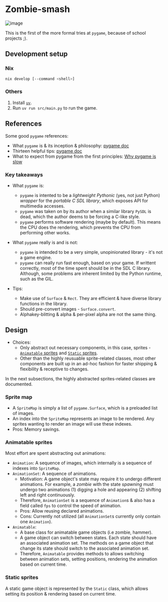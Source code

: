 # Zombie-smash

![image](https://github.com/user-attachments/assets/9deb70dc-66a3-43e2-b9d6-9c54362fbc6b)

This is the first of the more formal tries at `pygame`, because of school projects ;).

## Development setup

### Nix

```bash
nix develop [--command <shell>]
```

### Others

1. Install [`uv`](https://docs.astral.sh/uv/getting-started/installation/).
2. Run `uv run src/main.py` to run the game.

## References

Some good `pygame` references:
  - What `pygame` is & its inception & philosophy: [pygame doc](https://www.pygame.org/docs/tut/PygameIntro.html)
  - Thirteen helpful tips: [pygame doc](https://www.pygame.org/docs/tut/newbieguide.html)
  - What to expect from pygame from the first principles: [Why pygame is slow](https://blubberquark.tumblr.com/post/630054903238262784/why-pygame-is-slow)

### Key takeaways

- What `pygame` is:
  - `pygame` is intented to be a *lightweight* *Pythonic* (yes, not just Python) *wrapper* for the *portable C SDL library*, which exposes API for multimedia accesses.
  - `pygame` was taken on by its author when a similar library `PySDL` is dead, which the author deems to be forcing a C-like style.
  - `pygame` performs software rendering (maybe by default). This means the CPU does the rendering, which prevents the CPU from performing other works.

- What `pygame` really is and is not:
  - `pygame` is intended to be a very simple, unopinionated library - it's not a game engine.
  - `pygame` can really run fast enough, based on your game. If writtent correctly, most of the time spent should be in the SDL C library. Although, some problems are inherent limited by the Python runtime, such as the GIL.

- Tips:
  - Make use of `Surface` & `Rect`. They are efficient & have diverse library functions in the library.
  - Should pre-convert images - `Surface.convert`.
  - Alphakey-blitting & alpha & per-pixel alpha are not the same thing.

## Design

- Choices:
  - Only abstract out necessary components, in this case, sprites - [`Animatable` sprites](/src/sprites/Animatable.py) and [`Static` sprites](/src/sprites/Static.py).
  - Other than the highly reusuable sprite-related classes, most other components are built up in an ad-hoc fashion for faster shipping & flexibility & receptive to changes.

In the next subsections, the highly abstracted sprites-related classes are documented.

### Sprite map

- A `SpriteMap` is simply a list of `pygame.Surface`, which is a preloaded list of images.
- An index into the `SpriteMap` represents an image to be rendered. Any sprites wanting to render an image will use these indexes.
- Pros: Memory savings.

### Animatable sprites

Most effort are spent abstracting out animations:
- `Animation`: A sequence of images, which internally is a sequence of indexes into `SpriteMap`.
- `AnimationSet`: A sequence of animations.
  - Motivation: A game object's state may require it to undergo different animations. For example, a *zombie* with the state *spawning* must undergo two animations (1) digging a hole and appearing (2) shifting left and right continuously.
  - Therefore, `AnimationSet` is a sequence of `Animation`s & also has a field called `fps` to control the speed of animation.
  - Pros: Allow reusing declared animations.
  - Cons: Currently not utilized (all `AnimationSet`s currently only contain one `Animation`).
- `Animatable`:
  - A base class for animatable game objects (i.e zombie, hammer).
  - A game object can switch between states. Each state should have an associated animation set. The methods on a game object that change its state should switch to the associated animation set.
  - Therefore, `Animatable` provides methods to allows switching between animation sets, setting positions, rendering the animation based on current time.

### Static sprites

A static game object is represented by the `Static` class, which allows setting its position & rendering based on current time.
